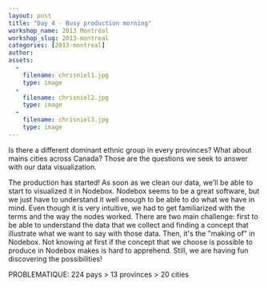 ```yaml
---
layout: post
title: "Day 4 - Busy production morning"
workshop_name: 2013 Montréal
workshop_slug: 2013-montreal
categories: [2013-montreal]
author:  
assets:
  -
    filename: chrisniel1.jpg
    type: image
  -
    filename: chrisniel2.jpg
    type: image
  -
    filename: chrisniel3.jpg
    type: image
---
```


Is there a different dominant ethnic group in every provinces? What about mains cities across Canada? Those are the questions we seek to answer with our data visualization.

The production has started! As soon as we clean our data, we'll be able to start to visualized it in Nodebox. Nodebox seems to be a great software, but we just have to understand it well enough to be able to do what we have in mind. Even though it is very intuitive, we had to get familiarized with the terms and the way the nodes worked. There are two main challenge: first to be able to understand the data that we collect and finding a concept that illustrate what we want to say with those data. Then, it's the "making of" in Nodebox. Not knowing at first if the concept that we choose is possible to produce in Nodebox makes is hard to apprehend. Still, we are having fun discovering the possibilities!

PROBLEMATIQUE: 224 pays > 13 provinces > 20 cities

